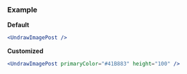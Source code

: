 ### Example

**Default**
```jsx
<UndrawImagePost />
```

**Customized**
```jsx
<UndrawImagePost primaryColor="#41B883" height="100" />
```
